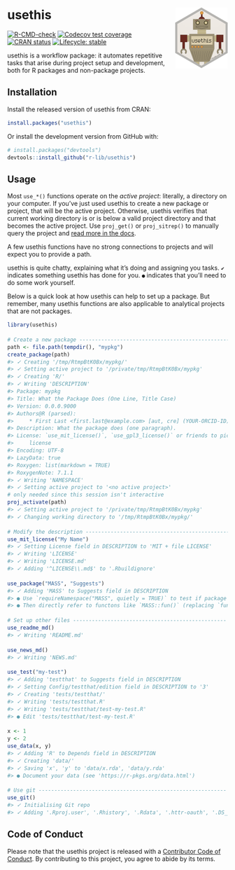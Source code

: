 
<!-- README.md is generated from README.Rmd. Please edit that file -->

# usethis <img src="man/figures/logo.png" align="right" height="139" />

<!-- badges: start -->

[![R-CMD-check](https://github.com/r-lib/usethis/workflows/R-CMD-check/badge.svg)](https://github.com/r-lib/usethis/actions)
[![Codecov test
coverage](https://codecov.io/gh/r-lib/usethis/branch/master/graph/badge.svg)](https://codecov.io/gh/r-lib/usethis?branch=master)
[![CRAN
status](https://www.r-pkg.org/badges/version/usethis)](https://CRAN.R-project.org/package=usethis)
[![Lifecycle:
stable](https://img.shields.io/badge/lifecycle-stable-brightgreen.svg)](https://lifecycle.r-lib.org/articles/stages.html#stable)
<!-- badges: end -->

usethis is a workflow package: it automates repetitive tasks that arise
during project setup and development, both for R packages and
non-package projects.

## Installation

Install the released version of usethis from CRAN:

``` r
install.packages("usethis")
```

Or install the development version from GitHub with:

``` r
# install.packages("devtools")
devtools::install_github("r-lib/usethis")
```

## Usage

Most `use_*()` functions operate on the *active project*: literally, a
directory on your computer. If you’ve just used usethis to create a new
package or project, that will be the active project. Otherwise, usethis
verifies that current working directory is or is below a valid project
directory and that becomes the active project. Use `proj_get()` or
`proj_sitrep()` to manually query the project and [read more in the
docs](https://usethis.r-lib.org/reference/proj_utils.html).

A few usethis functions have no strong connections to projects and will
expect you to provide a path.

usethis is quite chatty, explaining what it’s doing and assigning you
tasks. `✔` indicates something usethis has done for you. `●` indicates
that you’ll need to do some work yourself.

Below is a quick look at how usethis can help to set up a package. But
remember, many usethis functions are also applicable to analytical
projects that are not packages.

``` r
library(usethis)

# Create a new package -------------------------------------------------
path <- file.path(tempdir(), "mypkg")
create_package(path)
#> ✓ Creating '/tmp/RtmpBtK0Bx/mypkg/'
#> ✓ Setting active project to '/private/tmp/RtmpBtK0Bx/mypkg'
#> ✓ Creating 'R/'
#> ✓ Writing 'DESCRIPTION'
#> Package: mypkg
#> Title: What the Package Does (One Line, Title Case)
#> Version: 0.0.0.9000
#> Authors@R (parsed):
#>     * First Last <first.last@example.com> [aut, cre] (YOUR-ORCID-ID)
#> Description: What the package does (one paragraph).
#> License: `use_mit_license()`, `use_gpl3_license()` or friends to pick a
#>     license
#> Encoding: UTF-8
#> LazyData: true
#> Roxygen: list(markdown = TRUE)
#> RoxygenNote: 7.1.1
#> ✓ Writing 'NAMESPACE'
#> ✓ Setting active project to '<no active project>'
# only needed since this session isn't interactive
proj_activate(path)
#> ✓ Setting active project to '/private/tmp/RtmpBtK0Bx/mypkg'
#> ✓ Changing working directory to '/tmp/RtmpBtK0Bx/mypkg/'

# Modify the description ----------------------------------------------
use_mit_license("My Name")
#> ✓ Setting License field in DESCRIPTION to 'MIT + file LICENSE'
#> ✓ Writing 'LICENSE'
#> ✓ Writing 'LICENSE.md'
#> ✓ Adding '^LICENSE\\.md$' to '.Rbuildignore'

use_package("MASS", "Suggests")
#> ✓ Adding 'MASS' to Suggests field in DESCRIPTION
#> ● Use `requireNamespace("MASS", quietly = TRUE)` to test if package is installed
#> ● Then directly refer to functons like `MASS::fun()` (replacing `fun()`).

# Set up other files -------------------------------------------------
use_readme_md()
#> ✓ Writing 'README.md'

use_news_md()
#> ✓ Writing 'NEWS.md'

use_test("my-test")
#> ✓ Adding 'testthat' to Suggests field in DESCRIPTION
#> ✓ Setting Config/testthat/edition field in DESCRIPTION to '3'
#> ✓ Creating 'tests/testthat/'
#> ✓ Writing 'tests/testthat.R'
#> ✓ Writing 'tests/testthat/test-my-test.R'
#> ● Edit 'tests/testthat/test-my-test.R'

x <- 1
y <- 2
use_data(x, y)
#> ✓ Adding 'R' to Depends field in DESCRIPTION
#> ✓ Creating 'data/'
#> ✓ Saving 'x', 'y' to 'data/x.rda', 'data/y.rda'
#> ● Document your data (see 'https://r-pkgs.org/data.html')

# Use git ------------------------------------------------------------
use_git()
#> ✓ Initialising Git repo
#> ✓ Adding '.Rproj.user', '.Rhistory', '.Rdata', '.httr-oauth', '.DS_Store' to '.gitignore'
```

## Code of Conduct

Please note that the usethis project is released with a [Contributor
Code of Conduct](https://usethis.r-lib.org/CODE_OF_CONDUCT.html). By
contributing to this project, you agree to abide by its terms.
